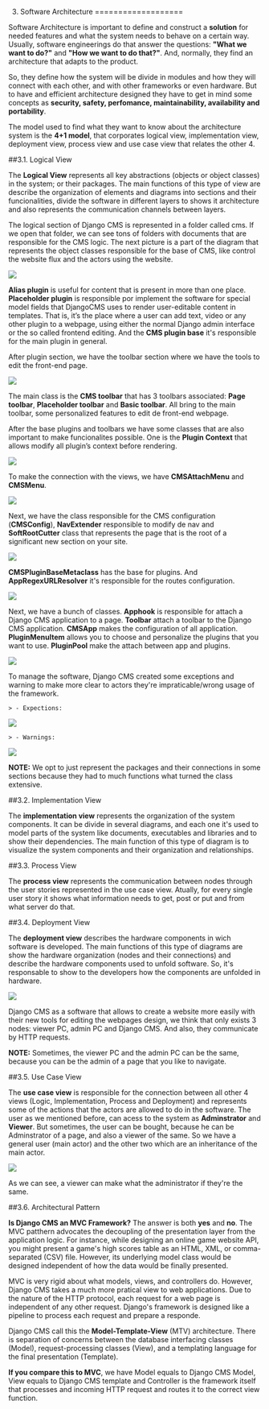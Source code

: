 3. Software Architecture
===================

Software Architecture is important to define and construct a **solution** for needed features and what the system needs to behave on a certain way. Usually, software engineerings do that answer the questions: **"What we want to do?"** and **"How we want to do that?"**. And, normally, they find an architecture that adapts to the product.

So, they define how the system will be divide in modules and how they will connect with each other, and with other frameworks or even hardware. But to have and efficient architecture designed they have to get in mind some concepts as **security, safety, perfomance, maintainability, availability and portability**.

The model used to find what they want to know about the architecture system is the **4+1 model**, that corporates logical view, implementation view, deployment view, process view and use case view that relates the other 4.

##3.1. Logical View

The **Logical View** represents all key abstractions (objects or object classes) in the system; or their packages. The main functions of this type of view are describe the organization of elements and diagrams into sections and their funcionalities, divide the software in different layers to shows it architecture and also represents the communication channels between layers.

The logical section of Django CMS is represented in a folder called cms. If we open that folder, we can see tons of folders with documents that are responsible for the CMS logic. 
The next picture is a part of the diagram that represents the object classes responsible for the base of CMS, like control the website flux and the actors using the website.

![](/ESOF-docs/images/plugin.png)

**Alias plugin** is useful for content that is present in more than one place. **Placeholder plugin** is responsible por implement the software for special model fields that DjangoCMS uses to render user-editable content in templates. That is, it’s the place where a user can add text, video or any other plugin to a webpage, using either the normal Django admin interface or the so called frontend editing. And the **CMS plugin base** it's responsible for the main plugin in general.

After plugin section, we have the toolbar section where we have the tools to edit the front-end page.

![](/ESOF-docs/images/toolbar.png)

The main class is the **CMS toolbar** that has 3 toolbars associated: **Page toolbar**, **Placeholder toolbar** and **Basic toolbar**. All bring to the main toolbar, some personalized features to edit de front-end webpage.

After the base plugins and toolbars we have some classes that are also important to make funcionalites possible. One is the **Plugin Context** that allows modify all plugin’s context before rendering.

![](/ESOF-docs/images/plugincontext.png)

To make the connection with the views, we have **CMSAttachMenu** and **CMSMenu**.

![](/ESOF-docs/images/menu.png)

Next, we have the class responsible for the CMS configuration (**CMSConfig**), **NavExtender** responsible to modify de nav and **SoftRootCutter** class that represents the page that is the root of a significant new section on your site.

![](/ESOF-docs/images/mod.png)

**CMSPluginBaseMetaclass** has the base for plugins. And **AppRegexURLResolver** it's responsible for the routes configuration.

![](/ESOF-docs/images/models.png)

Next, we have a bunch of classes. **Apphook** is responsible for attach a Django CMS application to a page. **Toolbar** attach a toolbar to the Django CMS application. **CMSApp** makes the configuration of all application. **PluginMenuItem** allows you to choose and personalize the plugins that you want to use. **PluginPool** make the attach between app and plugins. 

![](/ESOF-docs/images/object.png)


To manage the software, Django CMS created some exceptions and warning to make more clear to actors they're impraticable/wrong usage of the framework.
   
    > - Expections:
    
![](/ESOF-docs/images/exception2.png)
    
    > - Warnings:
    
![](/ESOF-docs/images/warning.png)

**NOTE:** We opt to just represent the packages and their connections in some sections because they had to much functions what turned the class extensive. 

##3.2. Implementation View

The **implementation view** represents the organization of the system components. It can be divide in several diagrams, and each one it's used to model parts of the system like documents, executables and libraries and to show their dependencies. The main function of this type of diagram is to visualize the system components and their organization and relationships.

##3.3. Process View 

The **process view** represents the communication between nodes through the user stories represented in the use case view. Atually, for every single user story it shows what information needs to get, post or put and from what server do that.

##3.4. Deployment View

The **deployment view** describes the hardware components in wich software is developed. The main functions of this type of diagrams are show the hardware organization (nodes and their connections) and describe the hardware components used to unfold software. So, it's responsable to show to the developers how the components are unfolded in hardware. 

![](/ESOF-docs/images/dev.png)

Django CMS as a software that allows to create a website more easily with their new tools for editing the webpages design, we think that only exists 3 nodes: viewer PC, admin PC and Django CMS. And also, they communicate by HTTP requests. 

**NOTE:** Sometimes, the viewer PC and the admin PC can be the same, because you can be the admin of a page that you like to navigate.

##3.5. Use Case View

The **use case view** is responsible for the connection between all other 4 views (Logic, Implementation, Process and Deployment) and represents some of the actions that the actors are allowed to do in the software. The user as we mentioned before, can acess to the system as **Adminstrator** and **Viewer**. But sometimes, the user can be bought, because he can be Adminstrator of a page, and also a viewer of the same. So we have a general user (main actor) and the other two which are an inheritance of the main actor.

![](/ESOF-docs/images/use_case_2.png)

As we can see, a viewer can make what the administrator if they're the same. 

##3.6. Architectural Pattern

**Is Django CMS an MVC Framework?**
The answer is both **yes** and **no**. The MVC patthern advocates the decoupling of the presentation layer from the application logic. For instance, while designing an online game website API, you might present a game's high scores table as an HTML, XML, or comma-separated (CSV) file. However, its underlying model class would be designed independent of how the data would be finally presented.

MVC is very rigid about what models, views, and controllers do. However, Django CMS takes a much more pratical view to web applications. Due to the nature of the HTTP protocol, each request for a web page is independent of any other request. Django's framework is designed like a pipeline to process each request and prepare a responde. 

Django CMS call this the **Model-Template-View** (MTV) architecture. There is separation of concerns between the database interfacing classes (Model), request-processing classes (View), and a templating language for the final presentation (Template).

**If you compare this to MVC**, we have Model equals to Django CMS Model, View equals to Django CMS template and Controller is the framework itself that processes and incoming HTTP request and routes it to the correct view function.




